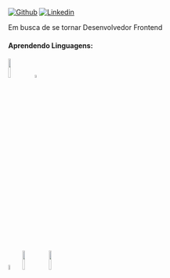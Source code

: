 

[![Github](https://img.shields.io/badge/-Github-000?style=flat&logo=Github&logoColor=white)](https://github.com/alexcristofari)
[![Linkedin](https://img.shields.io/badge/-LinkedIn-blue?style=flat&logo=Linkedin&logoColor=white)](https://www.linkedin.com/in/alexsandercristofari/)

Em busca de se tornar Desenvolvedor Frontend 

####  Aprendendo Linguagens: 
<p>
<code><img width="10%" src="https://www.vectorlogo.zone/logos/java/java-horizontal.svg"></code>
<code><img width="4%" src="https://www.vectorlogo.zone/logos/javascript/javascript-icon.svg"></code>
<br />
<code><img width="5%" src="https://www.vectorlogo.zone/logos/w3_css/w3_css-official.svg"></code>
<code><img width="10%" src="https://www.vectorlogo.zone/logos/python/python-ar21.svg"></code>
<code><img width="10%" src="[https://www.vectorlogo.zone/logos/python/python-ar21.svg](https://www.vectorlogo.zone/logos/w3_html5/index.html)"></code>

